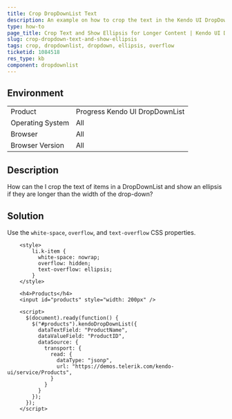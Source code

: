 ```yaml
---
title: Crop DropDownList Text
description: An example on how to crop the text in the Kendo UI DropDownList and show an ellipsis when the content is longer than the width of the drop-down.
type: how-to
page_title: Crop Text and Show Ellipsis for Longer Content | Kendo UI DropDownList for jQuery
slug: crop-dropdown-text-and-show-ellipsis
tags: crop, dropdownlist, dropdown, ellipsis, overflow
ticketid: 1084518
res_type: kb
component: dropdownlist
---
```


## Environment

<table>
 <tr>
  <td>Product</td>
  <td>Progress Kendo UI DropDownList</td>
 </tr>
 <tr>
  <td>Operating System</td>
  <td>All</td>
 </tr>
 <tr>
  <td>Browser</td>
  <td>All</td>
 </tr>
 <tr>
  <td>Browser Version</td>
  <td>All</td>
 </tr>
</table>

## Description

How can the I crop the text of items in a DropDownList and show an ellipsis if they are longer than the width of the drop-down?

## Solution

Use the `white-space`, `overflow`, and `text-overflow` CSS properties.


```dojo
    <style>
        li.k-item {
          white-space: nowrap;
          overflow: hidden;
          text-overflow: ellipsis;
        }
    </style>
    
    <h4>Products</h4>
    <input id="products" style="width: 200px" />

    <script>
      $(document).ready(function() {
        $("#products").kendoDropDownList({
          dataTextField: "ProductName",
          dataValueField: "ProductID",
          dataSource: {
            transport: {
              read: {
                dataType: "jsonp",
                url: "https://demos.telerik.com/kendo-ui/service/Products",
              }
            }
          }
        });
      });
    </script>
```
